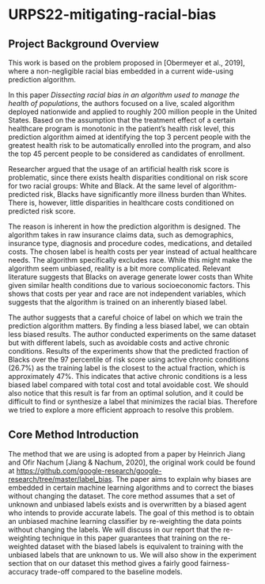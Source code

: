 # URPS22-mitigating-racial-bias

## Project Background Overview

This work is based on the problem proposed in [Obermeyer et al., 2019], where a non-negligible racial bias embedded in a current wide-using prediction algorithm. 

In this paper *Dissecting racial bias in an algorithm used to manage the health of populations*, the authors focused on a live, scaled algorithm deployed nationwide and applied to roughly 200 million people in the United States. Based on the assumption that the treatment effect of a certain healthcare program is monotonic in the patient’s health risk level, this prediction algorithm aimed at identifying the top 3 percent people with the greatest health risk to be automatically enrolled into the program, and also the top 45 percent people to be considered as candidates of enrollment.

Researcher argued that the usage of an artificial health risk score is problematic, since there exists health disparities conditional on risk score for two racial groups: White and Black. At the same level of algorithm-predicted risk, Blacks have significantly more illness burden than Whites. There is, however, little disparities in healthcare costs conditioned on predicted risk score.

The reason is inherent in how the prediction algorithm is designed. The algorithm takes in raw insurance claims data, such as demographics, insurance type, diagnosis and procedure codes, medications, and detailed costs. The chosen label is health costs per year instead of actual healthcare needs. The algorithm specifically excludes race. While this might make the algorithm seem unbiased, reality is a bit more complicated. Relevant literature suggests that Blacks on average generate lower costs than White given similar health conditions due to various socioeconomic factors. This shows that costs per year and race are not independent variables, which suggests that the algorithm is trained on an inherently biased label.

The author suggests that a careful choice of label on which we train the prediction algorithm matters. By finding a less biased label, we can obtain less biased results. The author conducted experiments on the same dataset but with different labels, such as avoidable costs and active chronic conditions. Results of the experiments show that the predicted fraction of Blacks over the 97 percentile of risk score using active chronic conditions (26.7%) as the training label is the closest to the actual fraction, which is approximately 47%. This indicates that active chronic conditions is a less biased label compared with total cost and total avoidable cost. We should also notice that this result is far from an optimal solution, and it could be difficult to find or synthesize a label that minimizes the racial bias. Therefore we tried to explore a more efficient approach to resolve this problem. 

## Core Method Introduction

The method that we are using is adopted from a paper by Heinrich Jiang and Ofir Nachum [Jiang & Nachum, 2020], the original work could be found at https://github.com/google-research/google-research/tree/master/label_bias. The paper aims to explain why biases are embedded in certain machine learning algorithms and to correct the biases without changing the dataset. The core method assumes that a set of unknown and unbiased labels exists and is overwritten by a biased agent who intends to provide accurate labels. The goal of this method is to obtain an unbiased machine learning classifier by re-weighting the data points without changing the labels. We will discuss in our report that the re-weighting technique in this paper guarantees that training on the re-weighted dataset with the biased labels is equivalent to training with the unbiased labels that are unknown to us. We will also show in the experiment section that on our dataset this method gives a fairly good fairness-accuracy trade-off compared to the baseline models.
